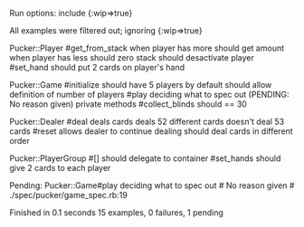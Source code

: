 Run options: include {:wip=>true}

All examples were filtered out; ignoring {:wip=>true}

Pucker::Player
  #get_from_stack
    when player has more
      should get amount
    when player has less
      should zero stack
      should desactivate player
  #set_hand
    should put 2 cards on player's hand

Pucker::Game
  #initialize
    should have 5 players by default
    should allow definition of number of players
  #play
    deciding what to spec out (PENDING: No reason given)
  private methods
    #collect_blinds
      should == 30

Pucker::Dealer
  #deal
    deals cards
    deals 52 different cards
    doesn't deal 53 cards
  #reset
    allows dealer to continue dealing
    should deal cards in different order

Pucker::PlayerGroup
  #[]
    should delegate to container
  #set_hands
    should give 2 cards to each player

Pending:
  Pucker::Game#play deciding what to spec out
    # No reason given
    # ./spec/pucker/game_spec.rb:19

Finished in 0.1 seconds
15 examples, 0 failures, 1 pending
